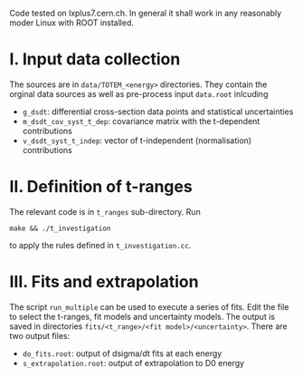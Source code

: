 Code tested on lxplus7.cern.ch. In general it shall work in any reasonably moder Linux with ROOT installed.


# I. Input data collection

The sources are in `data/TOTEM_<energy>` directories. They contain the orginal data sources as well as pre-process input `data.root` inlcuding
  * `g_dsdt`: differential cross-section data points and statistical uncertainties
  * `m_dsdt_cov_syst_t_dep`: covariance matrix with the t-dependent contributions
  * `v_dsdt_syst_t_indep`: vector of t-independent (normalisation) contributions



# II. Definition of t-ranges

The relevant code is in `t_ranges` sub-directory. Run
```
make && ./t_investigation
```
to apply the rules defined in `t_investigation.cc`.



# III. Fits and extrapolation

The script `run_multiple` can be used to execute a series of fits. Edit the file to select the t-ranges, fit models and uncertainty models. The output is saved in directories
`fits/<t_range>/<fit model>/<uncertainty>`. There are two output files:
  * `do_fits.root`: output of dsigma/dt fits at each energy
  * `s_extrapolation.root`: output of extrapolation to D0 energy
